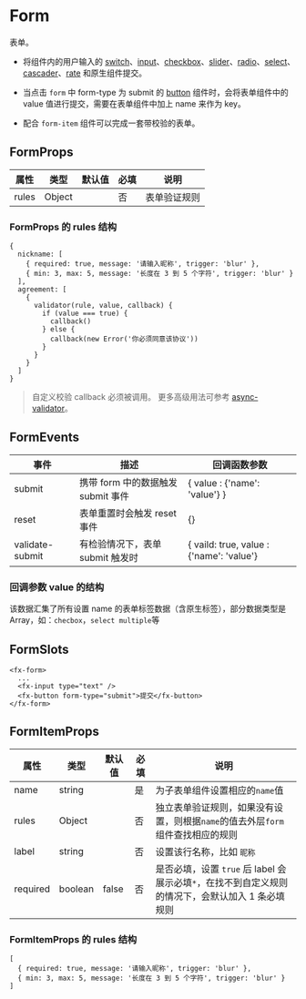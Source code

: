 # Form

表单。

- 将组件内的用户输入的 [switch](./README.Switch.md)、[input](./README.Input.md)、[checkbox](./README.Checkbox.md)、[slider](./README.Slider.md)、[radio](./README.Radio.md)、[select](./README.Select.md)、[cascader](./README.Cascader.md)、[rate](./README.Rate.md) 和原生组件提交。

- 当点击 `form` 中 form-type 为 submit 的 [button](./README.Button.md) 组件时，会将表单组件中的 value 值进行提交，需要在表单组件中加上 name 来作为 key。

- 配合 `form-item` 组件可以完成一套带校验的表单。

## FormProps

| 属性  | 类型   | 默认值 | 必填 | 说明         |
| ----- | ------ | ------ | ---- | ------------ |
| rules | Object |        | 否   | 表单验证规则 |

### FormProps 的 rules 结构

```
{
  nickname: [
    { required: true, message: '请输入昵称', trigger: 'blur' },
    { min: 3, max: 5, message: '长度在 3 到 5 个字符', trigger: 'blur' }
  ],
  agreement: [
    {
      validator(rule, value, callback) {
        if (value === true) {
          callback()
        } else {
          callback(new Error('你必须同意该协议'))
        }
      }
    }
  ]
}
```

> 自定义校验 callback 必须被调用。 更多高级用法可参考 [async-validator](https://github.com/yiminghe/async-validator)。

## FormEvents

| 事件            | 描述                               | 回调函数参数                             |
| --------------- | ---------------------------------- | ---------------------------------------- |
| submit          | 携带 form 中的数据触发 submit 事件 | { value : {'name': 'value'} }            |
| reset           | 表单重置时会触发 reset 事件        | {}                                       |
| validate-submit | 有检验情况下，表单 submit 触发时   | { vaild: true, value : {'name': 'value'} |

### 回调参数 value 的结构

该数据汇集了所有设置 name 的表单标签数据（含原生标签），部分数据类型是 Array，如：`checbox`，`select multiple`等

## FormSlots

```
<fx-form>
  ...
  <fx-input type="text" />
  <fx-button form-type="submit">提交</fx-button>
</fx-form>
```

## FormItemProps

| 属性     | 类型    | 默认值 | 必填 | 说明                                                                                              |
| -------- | ------- | ------ | ---- | ------------------------------------------------------------------------------------------------- |
| name     | string  |        | 是   | 为子表单组件设置相应的`name`值                                                                    |
| rules    | Object  |        | 否   | 独立表单验证规则，如果没有设置，则根据`name`的值去外层`form`组件查找相应的规则                    |
| label    | string  |        | 否   | 设置该行名称，比如 `昵称`                                                                         |
| required | boolean | false  | 否   | 是否必填，设置 `true` 后 label 会展示必填`*`，在找不到自定义规则的情况下，会默认加入 1 条必填规则 |

### FormItemProps 的 rules 结构

```
[
  { required: true, message: '请输入昵称', trigger: 'blur' },
  { min: 3, max: 5, message: '长度在 3 到 5 个字符', trigger: 'blur' }
]
```
